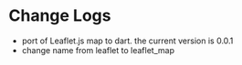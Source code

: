 # Change Logs

- port of Leaflet.js map to dart. the current version is 0.0.1
- change name from leaflet to leaflet_map